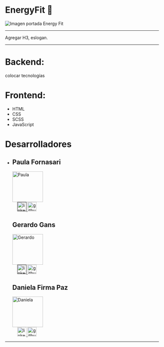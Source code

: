 # EnergyFit 💪

![Imagen portada Energy Fit](/GYM/images/home.jpg)

<hr>

Agregar H3, eslogan.

<hr>

# Backend: 
colocar tecnologías

# Frontend: 
- HTML
- CSS
- SCSS
- JavaScript


# Desarrolladores
-  <div>
     <div>
      <h2>Paula Fornasari</h2>
      <div>
          <img src="https://avatars.githubusercontent.com/u/146784344?v=4" alt="Paula" style="width: 100px; height: 100px;">
      </div>
      <div>
          &nbsp;
          &nbsp;
        <a href="" target="_blank" > 
         <img src="https://skillicons.dev/icons?i=linkedin" alt="linkedin" width="30px"/>
        </a> 
        <a href="https://github.com/paulita37" target="_blank">
         <img src="https://skillicons.dev/icons?i=github" alt="github" width="30px" />
        </a>
      </div>
    </div>
     <div>
      <h2>Gerardo Gans</h2>
      <div>
          <img src="https://avatars.githubusercontent.com/u/113650057?v=4" alt="Gerardo" style="width: 100px; height:100px">
      </div>
      <div>
         &nbsp;
          &nbsp;
        <a href="" target="_blank" > 
         <img src="https://skillicons.dev/icons?i=linkedin" alt="linkedin" width="30px"/>
        </a> 
        <a href="https://github.com/GerardoGans" target="_blank">
         <img src="https://skillicons.dev/icons?i=github" alt="github" width="30px" />
        </a>
      </div>
    </div>
    <div>
      <h2>Daniela Firma Paz</h2>
      <div>
        <a href="https://github.com/Dani-Firma-Paz" target="_blank">
          <img src="https://avatars.githubusercontent.com/u/107327271?v=4" alt="Daniela" style="width: 100px; height: 100px">
        </a>
      </div>
      <div>
        &nbsp;
        &nbsp;
        <a href="https://www.linkedin.com/in/daniela-firma-paz/" target="_blank" > 
         <img src="https://skillicons.dev/icons?i=linkedin" alt="linkedin" width="30px"/>
        </a> 
        <a href="https://github.com/Dani-Firma-Paz"  target="_blank">
         <img src="https://skillicons.dev/icons?i=github" alt="github" width="30px" />
        </a>
      </div>
      </div>
    </div>
  </div>
<hr>

